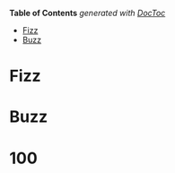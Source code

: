 <!-- START doctoc generated TOC please keep comment here to allow auto update -->
<!-- DON'T EDIT THIS SECTION, INSTEAD RE-RUN doctoc TO UPDATE -->
**Table of Contents**  *generated with [DocToc](https://github.com/thlorenz/doctoc)*

- [Fizz](#fizz)
- [Buzz](#buzz)

<!-- END doctoc generated TOC please keep comment here to allow auto update -->

# Fizz
# Buzz
# 100
